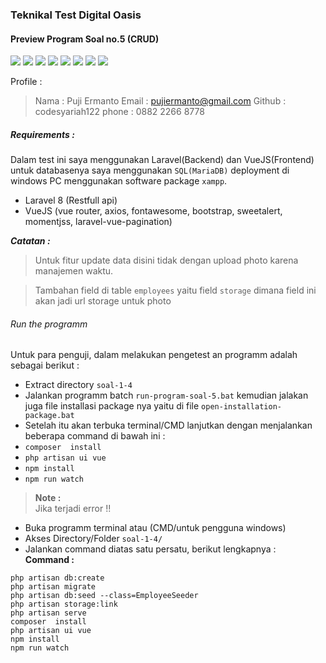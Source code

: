 ### Teknikal Test Digital Oasis

#### Preview Program Soal no.5 (CRUD)
<img src="/ss/soal5.jpg">  

<img src="/ss/soal5-1.jpg">  


<img src="/ss/soal5-2.jpg">  


<img src="/ss/soal5-3.jpg">  

<img src="/ss/soal5-4.jpg">  

<img src="/ss/soal5-5.jpg">  

<img src="/ss/soal5-6.jpg">   

<img src="/ss/soal5-7.jpg">  

Profile :  
> Nama : Puji Ermanto
Email : pujiermanto@gmail.com
Github  : codesyariah122
phone	: 0882 2266 8778  

##### Requirements :  
Dalam test  ini saya menggunakan Laravel(Backend) dan VueJS(Frontend) untuk databasenya saya menggunakan ```SQL(MariaDB)``` deployment di windows PC menggunakan software package ```xampp```.  
- Laravel 8 (Restfull api)
- VueJS (vue router, axios, fontawesome, bootstrap, sweetalert, momentjss, laravel-vue-pagination)  

***Catatan :***  
>Untuk  fitur update data  disini  tidak dengan  upload  photo karena manajemen waktu.  

>Tambahan field di table ```employees```  yaitu field ```storage``` dimana field ini akan jadi url  storage untuk  photo

###### Run the programm  
Untuk para penguji, dalam melakukan pengetest an  programm adalah  sebagai berikut :  
- Extract directory ```soal-1-4```  
- Jalankan programm batch ```run-program-soal-5.bat``` kemudian jalakan juga  file installasi package nya  yaitu di file ```open-installation-package.bat```  
- Setelah itu akan terbuka terminal/CMD lanjutkan dengan menjalankan beberapa command di bawah ini :   
- ```composer  install```  
- ```php artisan ui vue```  
- ```npm install```  
- ```npm run watch```

> **Note :**  
Jika terjadi error !!  

- Buka programm terminal atau (CMD/untuk pengguna windows)  
- Akses Directory/Folder ```soal-1-4/```  
- Jalankan command diatas satu persatu, berikut lengkapnya :  
**Command :**  
```
php artisan db:create
php artisan migrate
php artisan db:seed --class=EmployeeSeeder
php artisan storage:link
php artisan serve
composer  install 
php artisan ui vue 
npm install
npm run watch
```  
